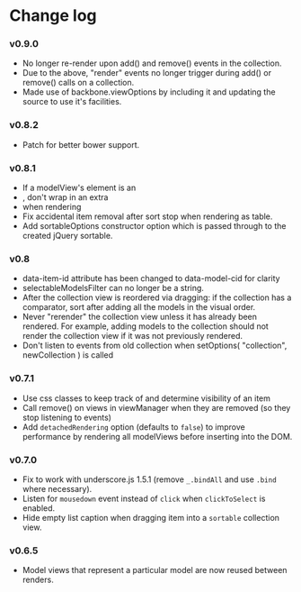 # Change log

### v0.9.0

* No longer re-render upon add() and remove() events in the collection.
* Due to the above, "render" events no longer trigger during add() or remove() calls on a collection.
* Made use of backbone.viewOptions by including it and updating the source to use it's facilities.

### v0.8.2

* Patch for better bower support.

### v0.8.1

* If a modelView's element is an <li>, don't wrap in an extra <li> when rendering
* Fix accidental item removal after sort stop when rendering as table.
* Add sortableOptions constructor option which is passed through to the created jQuery sortable.

### v0.8

* data-item-id attribute has been changed to data-model-cid for clarity
* selectableModelsFilter can no longer be a string.
* After the collection view is reordered via dragging: if the collection has a comparator, sort after adding all the models in the visual order.
* Never "rerender" the collection view unless it has already been rendered.  For example, adding models to the collection should not render the collection view if it was not previously rendered.
* Don't listen to events from old collection when setOptions( "collection", newCollection ) is called

### v0.7.1

* Use css classes to keep track of and determine visibility of an item
* Call remove() on views in viewManager when they are removed (so they stop listening to events)
* Add `detachedRendering` option (defaults to `false`) to improve performance by rendering all modelViews before inserting into the DOM.

### v0.7.0

* Fix to work with underscore.js 1.5.1 (remove `_.bindAll` and use `.bind` where necessary).
* Listen for `mousedown` event instead of `click` when `clickToSelect` is enabled.
* Hide empty list caption when dragging item into a `sortable` collection view.

### v0.6.5

* Model views that represent a particular model are now reused between renders.
